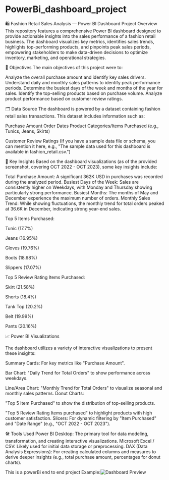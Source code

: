 # PowerBi_dashboard_project
🛍️ Fashion Retail Sales Analysis — Power BI Dashboard
Project Overview
This repository features a comprehensive Power BI dashboard designed to provide actionable insights into the sales performance of a fashion retail business. The dashboard visualizes key metrics, identifies sales trends, highlights top-performing products, and pinpoints peak sales periods, empowering stakeholders to make data-driven decisions to optimize inventory, marketing, and operational strategies.


🎯 Objectives
The main objectives of this project were to:

Analyze the overall purchase amount and identify key sales drivers.
Understand daily and monthly sales patterns to identify peak performance periods.
Determine the busiest days of the week and months of the year for sales.
Identify the top-selling products based on purchase volume.
Analyze product performance based on customer review ratings.

🗂️ Data Source
The dashboard is powered by a dataset containing fashion retail sales transactions. This dataset includes information such as:

Purchase Amount
Order Dates
Product Categories/Items Purchased (e.g., Tunics, Jeans, Skirts)

Customer Review Ratings
(If you have a sample data file or schema, you can mention it here, e.g., "The sample data used for this dashboard is available in fashion_retail.csv.")


📌 Key Insights
Based on the dashboard visualizations (as of the provided screenshot, covering OCT 2022 - OCT 2023), some key insights include:

Total Purchase Amount: A significant 362K USD in purchases was recorded during the analyzed period.
Busiest Days of the Week: Sales are consistently higher on Weekdays, with Monday and Thursday showing particularly strong performance.
Busiest Months: The months of May and December experience the maximum number of orders.
Monthly Sales Trend: While showing fluctuations, the monthly trend for total orders peaked at 36.6K in December, indicating strong year-end sales.

Top 5 Items Purchased:

Tunic (17.7%)

Jeans (16.95%)

Gloves (19.76%)

Boots (18.68%)

Slippers (17.07%)

Top 5 Review Rating Items Purchased:


Skirt (21.58%)

Shorts (18.4%)

Tank Top (20.2%)

Belt (19.99%)

Pants (20.16%)

📈 Power BI Visualizations

The dashboard utilizes a variety of interactive visualizations to present these insights:

Summary Cards: For key metrics like "Purchase Amount".

Bar Chart: "Daily Trend for Total Orders" to show performance across weekdays.

Line/Area Chart: "Monthly Trend for Total Orders" to visualize seasonal and monthly sales patterns.
Donut Charts:

"Top 5 Item Purchased" to show the distribution of top-selling products.

"Top 5 Review Rating Items purchased" to highlight products with high customer satisfaction.
Slicers: For dynamic filtering by "Item Purchased" and "Date Range" (e.g., "OCT 2022 - OCT 2023").

🛠 Tools Used
Power BI Desktop: The primary tool for data modeling, transformation, and creating interactive visualizations.
Microsoft Excel / CSV: Likely used for initial data storage or preprocessing.
DAX (Data Analysis Expressions): For creating calculated columns and measures to derive deeper insights (e.g., total purchase amount, percentages for donut charts).

This is a powerBi end to end project
Example:![Dashboard Preview](https://github.com/user-attachments/assets/f96cc0cd-1e41-4290-8eb3-d1c61907e19a)


